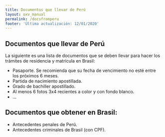 ```yaml
---
title: Documentos que llevar de Perú
layout: oxv_manual
permalink: /docsfromperu
footer: 'Última actualización: 12/01/2020'
---
```


## Documentos que llevar de Perú

La siguiente es una lista de documentos que se deben llevar para hacer los trámites de residencia y matrícula en Brasil:

* Pasaporte. Se recomienda que su fecha de vencimiento no esté entre los próximos 6 meses.
* Partida de nacimiento apostillada.
* Grado de bachiller apostillado.
* Al menos 6 fotos 3x4 recientes a color y con fondo blanco.
* ...

## Documentos que obtener en Brasil:

* Antecedentes penales de Perú.
* Antecedentes criminales de Brasil (con CPF).